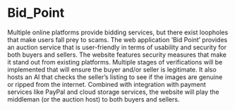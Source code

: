 # Bid_Point
Multiple online platforms provide bidding services, but there exist loopholes that make users fall prey to scams. The web application ‘Bid Point’ provides an auction service that is user-friendly in terms of usability and security for both buyers and sellers. The website features security measures that make it stand out from existing platforms. Multiple stages of verifications will be implemented that will ensure the buyer and/or seller is legitimate. It also hosts an AI that checks the seller’s listing to see if the images are genuine or ripped from the internet. Combined with integration with payment services like PayPal and cloud storage services, the website will play the middleman (or the auction host) to both buyers and sellers.
